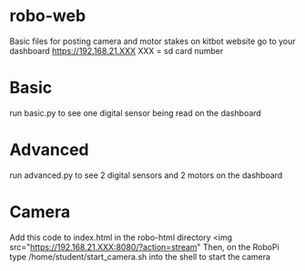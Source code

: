 # robo-web
Basic files for posting camera and motor stakes on kitbot website
go to your dashboard https://192.168.21.XXX
XXX = sd card number

# Basic
run basic.py to see one digital sensor being read on the dashboard

# Advanced
run advanced.py to see 2 digital sensors and 2 motors on the dashboard

# Camera
Add this code to index.html in the robo-html directory
<img src="https://192.168.21.XXX:8080/?action=stream"
Then, on the RoboPi type /home/student/start_camera.sh into the shell to start the camera
